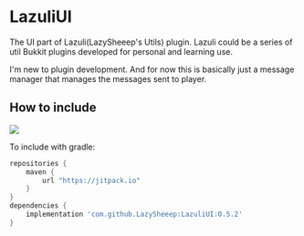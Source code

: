 # LazuliUI

The UI part of Lazuli(LazySheeep's Utils) plugin. Lazuli could be a series of util Bukkit plugins developed for personal and learning use.

I'm new to plugin development. And for now this is basically just a message manager that manages the messages sent to player.

## How to include
[![](https://jitpack.io/v/LazySheeep/LazuliUI.svg)](https://jitpack.io/#LazySheeep/LazuliUI)

To include with gradle:
```groovy
repositories {
    maven {
        url "https://jitpack.io"
    }
}
dependencies {
    implementation 'com.github.LazySheeep:LazuliUI:0.5.2'
}
```